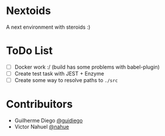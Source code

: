 # Nextoids 
A next environment with steroids :)

# ToDo List
- [ ] Docker work :/ (build has some problems with babel-plugin)
- [ ] Create test task with JEST + Enzyme
- [ ] Create some way to resolve paths to `./src`

# Contribuitors
- Guilherme Diego [@guidiego](https://github.com/guidiego)
- Victor Nahuel [@nahue](https://github.com/nahue)
